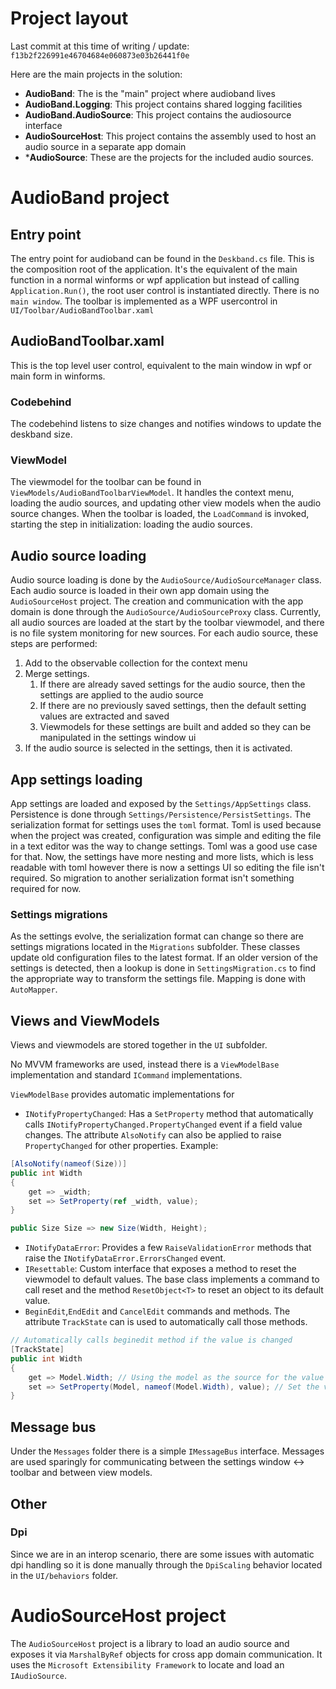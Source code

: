 # Project layout

Last commit at this time of writing / update: `f13b2f226991e46704684e060873e03b26441f0e`

Here are the main projects in the solution:
- **AudioBand**: The is the "main" project where audioband lives
- **AudioBand.Logging**: This project contains shared logging facilities
- **AudioBand.AudioSource**: This project contains the audiosource interface
- **AudioSourceHost**: This project contains the assembly used to host an audio source in a separate app domain
- ***AudioSource**: These are the projects for the included audio sources.

# AudioBand project

## Entry point
The entry point for audioband can be found in the `Deskband.cs` file. This is the composition root of the application. It's the equivalent of the main function in a normal winforms or wpf application but instead of calling `Application.Run()`, the root user control is instantiated directly. There is no `main window`. The toolbar is implemented as a WPF usercontrol in `UI/Toolbar/AudioBandToolbar.xaml`

## AudioBandToolbar.xaml
This is the top level user control, equivalent to the main window in wpf or main form in winforms.
### Codebehind
The codebehind listens to size changes and notifies windows to update the deskband size.
### ViewModel
The viewmodel for the toolbar can be found in `ViewModels/AudioBandToolbarViewModel`. It handles the context menu, loading the audio sources, and updating other view models when the audio source changes. When the toolbar is loaded, the `LoadCommand` is invoked, starting the step in initialization: loading the audio sources.

## Audio source loading
Audio source loading is done by the `AudioSource/AudioSourceManager` class. Each audio source is loaded in their own app domain using the `AudioSourceHost` project. The creation and communication with the app domain is done through the `AudioSource/AudioSourceProxy` class. Currently, all audio sources are loaded at the start by the toolbar viewmodel, and there is no file system monitoring for new sources. For each audio source, these steps are performed:
1. Add to the observable collection for the context menu
2. Merge settings.
   1. If there are already saved settings for the audio source, then the settings are applied to the audio source
   2. If there are no previously saved settings, then the default setting values are extracted and saved
   3. Viewmodels for these settings are built and added so they can be manipulated in the settings window ui
3. If the audio source is selected in the settings, then it is activated.

## App settings loading
App settings are loaded and exposed by the `Settings/AppSettings` class. Persistence is done through `Settings/Persistence/PersistSettings`. The serialization format for settings uses the `toml` format. Toml is used because when the project was created, configuration was simple and editing the file in a text editor was the way to change settings. Toml was a good use case for that. Now, the settings have more nesting and more lists, which is less readable with toml however there is now a settings UI so editing the file isn't required. So migration to another serialization format isn't something required for now.

### Settings migrations
As the settings evolve, the serialization format can change so there are settings migrations located in the `Migrations` subfolder. These classes update old configuration files to the latest format. If an older version of the settings is detected, then a lookup is done in `SettingsMigration.cs` to find the appropriate way to transform the settings file. Mapping is done with `AutoMapper`.

## Views and ViewModels
Views and viewmodels are stored together in the `UI` subfolder.

No MVVM frameworks are used, instead there is a `ViewModelBase` implementation and standard `ICommand` implementations.

`ViewModelBase` provides automatic implementations for
- `INotifyPropertyChanged`: Has a `SetProperty` method that automatically calls `INotifyPropertyChanged.PropertyChanged` event if a field value changes. The attribute `AlsoNotify` can also be applied to raise `PropertyChanged` for other properties. Example:
```csharp
[AlsoNotify(nameof(Size))]
public int Width
{
    get => _width;
    set => SetProperty(ref _width, value);
}

public Size Size => new Size(Width, Height);
```
- `INotifyDataError`: Provides a few `RaiseValidationError` methods that raise the `INotifyDataError.ErrorsChanged` event.
- `IResettable`: Custom interface that exposes a method to reset the viewmodel to default values. The base class implements a command to call reset and the method `ResetObject<T>` to reset an object to its default value.
- `BeginEdit`,`EndEdit` and `CancelEdit` commands and methods. The attribute `TrackState` can is used to automatically call those methods.

```csharp
// Automatically calls beginedit method if the value is changed
[TrackState]
public int Width
{
    get => Model.Width; // Using the model as the source for the value
    set => SetProperty(Model, nameof(Model.Width), value); // Set the value in the model
}
```

## Message bus
Under the `Messages` folder there is a simple `IMessageBus` interface. Messages are used sparingly for communicating between the settings window <-> toolbar and between view models.

## Other
### Dpi
Since we are in an interop scenario, there are some issues with automatic dpi handling so it is done manually through the `DpiScaling` behavior located in the `UI/behaviors` folder.

# AudioSourceHost project
The `AudioSourceHost` project is a library to load an audio source and exposes it via `MarshalByRef` objects for cross app domain communication. It uses the `Microsoft Extensibility Framework` to locate and load an `IAudioSource`.